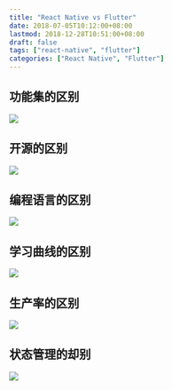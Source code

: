 ```yaml
---
title: "React Native vs Flutter"
date: 2018-07-05T10:12:00+08:00
lastmod: 2018-12-28T10:51:00+08:00
draft: false
tags: ["react-native", "flutter"]
categories: ["React Native", "Flutter"]
---
```


## 功能集的区别
![](/images/attachment/590399-c50f61a4a2ec0d73.png)

## 开源的区别
![](/images/attachment/590399-dc6b1ddfe2b915f7.png)

## 编程语言的区别
![](/images/attachment/590399-bb4199d5a6016e38.png)

## 学习曲线的区别
![](/images/attachment/590399-4d0fb5cd526d3817.png)

## 生产率的区别
![](/images/attachment/590399-41458b49e86949e9.png)

## 状态管理的却别
![](/images/attachment/590399-bc228e4a2ff8df0a.png)
